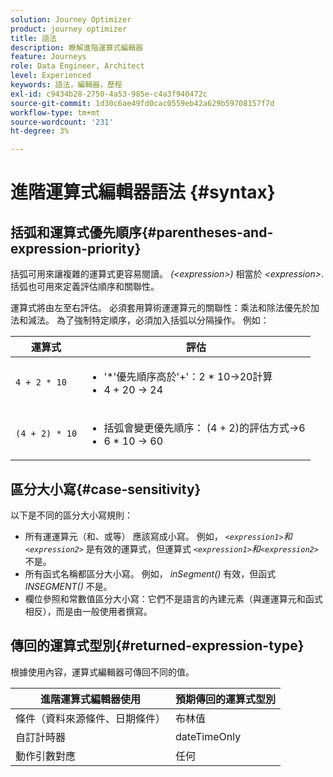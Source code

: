 ```yaml
---
solution: Journey Optimizer
product: journey optimizer
title: 語法
description: 瞭解進階運算式編輯器
feature: Journeys
role: Data Engineer, Architect
level: Experienced
keywords: 語法，編輯器，歷程
exl-id: c9434b28-2750-4a53-985e-c4a3f940472c
source-git-commit: 1d30c6ae49fd0cac0559eb42a629b59708157f7d
workflow-type: tm+mt
source-wordcount: '231'
ht-degree: 3%

---
```


# 進階運算式編輯器語法 {#syntax}

## 括弧和運算式優先順序{#parentheses-and-expression-priority}

括弧可用來讓複雜的運算式更容易閱讀。 _(&lt;expression>)_ 相當於 _&lt;expression>_. 括弧也可用來定義評估順序和關聯性。

運算式將由左至右評估。 必須套用算術運運算元的關聯性：乘法和除法優先於加法和減法。 為了強制特定順序，必須加入括弧以分隔操作。 例如：

<!--```5 + 2 * 10 = 25, and (5 + 2) * 10 = 70```-->

| 運算式 | 評估 |
|--- |--- |
| `4 + 2 * 10` | <ul><li>&#39;*&#39;優先順序高於&#39;+&#39;：2 * 10→20計算</li><li>4 + 20 → 24</li></ul> |
| `(4 + 2) * 10` | <ul><li>括弧會變更優先順序： (4 + 2)的評估方式→6</li><li> 6 * 10 → 60</li></ul> |

## 區分大小寫{#case-sensitivity}

以下是不同的區分大小寫規則：

* 所有運運算元（和、或等） 應該寫成小寫。 例如， _`<expression1>`和`<expression2>`_ 是有效的運算式，但運算式 _`<expression1>`和`<expression2>`_ 不是。
* 所有函式名稱都區分大小寫。 例如， _inSegment()_ 有效，但函式 _INSEGMENT()_ 不是。
* 欄位參照和常數值區分大小寫：它們不是語言的內建元素（與運運算元和函式相反），而是由一般使用者撰寫。

## 傳回的運算式型別{#returned-expression-type}

根據使用內容，運算式編輯器可傳回不同的值。

| 進階運算式編輯器使用 | 預期傳回的運算式型別 |
|--- |--- |
| 條件（資料來源條件、日期條件） | 布林值 |
| 自訂計時器 | dateTimeOnly |
| 動作引數對應 | 任何 |
